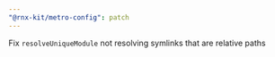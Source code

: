 ```yaml
---
"@rnx-kit/metro-config": patch
---
```


Fix `resolveUniqueModule` not resolving symlinks that are relative paths

